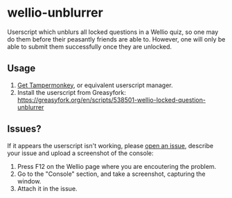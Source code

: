 # wellio-unblurrer
Userscript which unblurs all locked questions in a Wellio quiz, so one may do them before their peasantly friends are able to. However, one will only be able to submit them successfully once they are unlocked.

## Usage

1. [Get Tampermonkey](https://www.tampermonkey.net/),  or equivalent userscript manager.
2. Install the userscript from Greasyfork: https://greasyfork.org/en/scripts/538501-wellio-locked-question-unblurrer

## Issues?

If it appears the userscript isn't working, please [open an issue](https://github.com/redbackspider69/wellio-unblurrer/issues/new), describe your issue and upload a screenshot of the console:
1. Press F12 on the Wellio page where you are encoutering the problem.
2. Go to the "Console" section, and take a screenshot, capturing the window.
3. Attach it in the issue.
